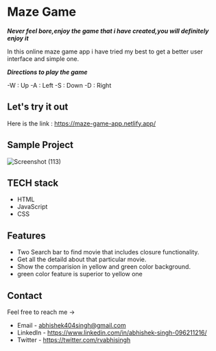 # Maze Game

***Never feel bore,enjoy the game that i have created,you will definitely enjoy it***

In this online maze game app i have tried my best to get a better user interface and simple one.

***Directions to play the game***

-W : Up
-A : Left
-S : Down
-D : Right

## Let's try it out

Here is the link : https://maze-game-app.netlify.app/

## Sample Project

![Screenshot (113)](https://user-images.githubusercontent.com/87438535/153702974-a51cef16-c3ec-41df-be92-d6e5c551d7e0.png)


## TECH stack

- HTML
- JavaScript
- CSS


## Features

- Two Search bar to find movie that includes closure functionality.
- Get all the detaild about that particular movie.
- Show the comparision in yellow and green color background.
- green color feature is superior to yellow one



## Contact

Feel free to reach me ->
- Email - <abhishek404singh@gmail.com> 
- LinkedIn - https://www.linkedin.com/in/abhishek-singh-096211216/
- Twitter - https://twitter.com/rvabhisingh
